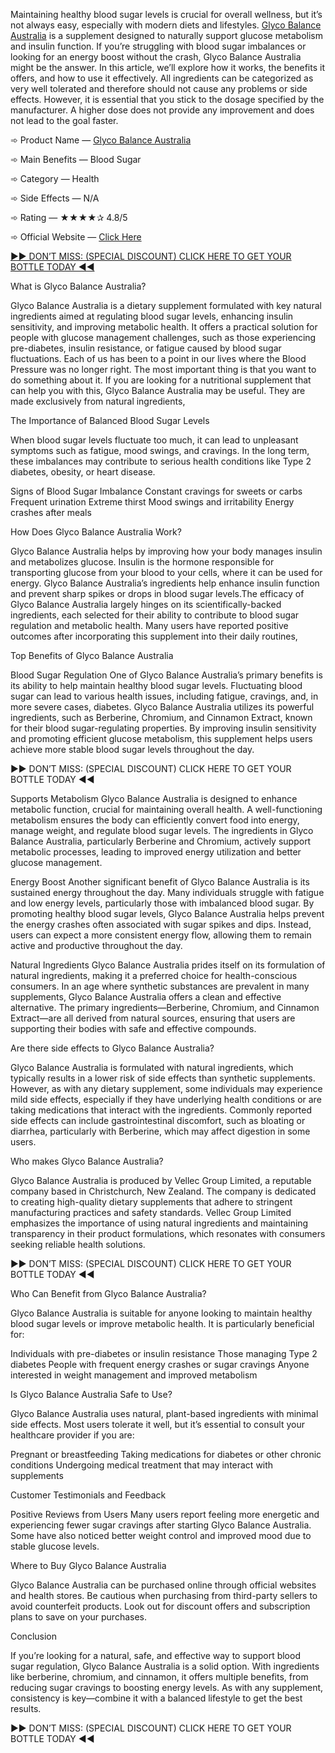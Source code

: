 Maintaining healthy blood sugar levels is crucial for overall wellness, but it’s not always easy, especially with modern diets and lifestyles. [Glyco Balance Australia](https://www.facebook.com/My.Glyco.Balance.Australia) is a supplement designed to naturally support glucose metabolism and insulin function. If you’re struggling with blood sugar imbalances or looking for an energy boost without the crash, Glyco Balance Australia might be the answer. In this article, we’ll explore how it works, the benefits it offers, and how to use it effectively. All ingredients can be categorized as very well tolerated and therefore should not cause any problems or side effects. However, it is essential that you stick to the dosage specified by the manufacturer. A higher dose does not provide any improvement and does not lead to the goal faster. 

➾ Product Name — [Glyco Balance Australia](https://supplementcarts.com/glyco-balance-australia-official/
) 

➾ Main Benefits — Blood Sugar 

➾ Category — Health 

➾ Side Effects — N/A

➾ Rating — ★★★★✰ 4.8/5

➾ Official Website — [Click Here](https://www.facebook.com/groups/475181755555888
)


[►► DON’T MISS: (SPECIAL DISCOUNT) CLICK HERE TO GET YOUR BOTTLE TODAY ◄◄](https://supplementcarts.com/glyco-balance-australia-official/
)


What is Glyco Balance Australia?

Glyco Balance Australia is a dietary supplement formulated with key natural ingredients aimed at regulating blood sugar levels, enhancing insulin sensitivity, and improving metabolic health. It offers a practical solution for people with glucose management challenges, such as those experiencing pre-diabetes, insulin resistance, or fatigue caused by blood sugar fluctuations. Each of us has been to a point in our lives where the Blood Pressure was no longer right. The most important thing is that you want to do something about it. If you are looking for a nutritional supplement that can help you with this, Glyco Balance Australia may be useful. They are made exclusively from natural ingredients,

The Importance of Balanced Blood Sugar Levels

When blood sugar levels fluctuate too much, it can lead to unpleasant symptoms such as fatigue, mood swings, and cravings. In the long term, these imbalances may contribute to serious health conditions like Type 2 diabetes, obesity, or heart disease.

Signs of Blood Sugar Imbalance
Constant cravings for sweets or carbs
Frequent urination
Extreme thirst
Mood swings and irritability
Energy crashes after meals

How Does Glyco Balance Australia Work?

Glyco Balance Australia helps by improving how your body manages insulin and metabolizes glucose. Insulin is the hormone responsible for transporting glucose from your blood to your cells, where it can be used for energy. Glyco Balance Australia’s ingredients help enhance insulin function and prevent sharp spikes or drops in blood sugar levels.The efficacy of Glyco Balance Australia largely hinges on its scientifically-backed ingredients, each selected for their ability to contribute to blood sugar regulation and metabolic health. Many users have reported positive outcomes after incorporating this supplement into their daily routines, 

Top Benefits of Glyco Balance Australia

Blood Sugar Regulation
One of Glyco Balance Australia’s primary benefits is its ability to help maintain healthy blood sugar levels. Fluctuating blood sugar can lead to various health issues, including fatigue, cravings, and, in more severe cases, diabetes. Glyco Balance Australia utilizes its powerful ingredients, such as Berberine, Chromium, and Cinnamon Extract, known for their blood sugar-regulating properties. By improving insulin sensitivity and promoting efficient glucose metabolism, this supplement helps users achieve more stable blood sugar levels throughout the day.

►► DON’T MISS: (SPECIAL DISCOUNT) CLICK HERE TO GET YOUR BOTTLE TODAY ◄◄

Supports Metabolism
Glyco Balance Australia is designed to enhance metabolic function, crucial for maintaining overall health. A well-functioning metabolism ensures the body can efficiently convert food into energy, manage weight, and regulate blood sugar levels. The ingredients in Glyco Balance Australia, particularly Berberine and Chromium, actively support metabolic processes, leading to improved energy utilization and better glucose management.

Energy Boost
Another significant benefit of Glyco Balance Australia is its sustained energy throughout the day. Many individuals struggle with fatigue and low energy levels, particularly those with imbalanced blood sugar. By promoting healthy blood sugar levels, Glyco Balance Australia helps prevent the energy crashes often associated with sugar spikes and dips. Instead, users can expect a more consistent energy flow, allowing them to remain active and productive throughout the day.

Natural Ingredients
Glyco Balance Australia prides itself on its formulation of natural ingredients, making it a preferred choice for health-conscious consumers. In an age where synthetic substances are prevalent in many supplements, Glyco Balance Australia offers a clean and effective alternative. The primary ingredients—Berberine, Chromium, and Cinnamon Extract—are all derived from natural sources, ensuring that users are supporting their bodies with safe and effective compounds.

Are there side effects to Glyco Balance Australia?

Glyco Balance Australia is formulated with natural ingredients, which typically results in a lower risk of side effects than synthetic supplements. However, as with any dietary supplement, some individuals may experience mild side effects, especially if they have underlying health conditions or are taking medications that interact with the ingredients. Commonly reported side effects can include gastrointestinal discomfort, such as bloating or diarrhea, particularly with Berberine, which may affect digestion in some users.

Who makes Glyco Balance Australia?

Glyco Balance Australia is produced by Vellec Group Limited, a reputable company based in Christchurch, New Zealand. The company is dedicated to creating high-quality dietary supplements that adhere to stringent manufacturing practices and safety standards. Vellec Group Limited emphasizes the importance of using natural ingredients and maintaining transparency in their product formulations, which resonates with consumers seeking reliable health solutions.

►► DON’T MISS: (SPECIAL DISCOUNT) CLICK HERE TO GET YOUR BOTTLE TODAY ◄◄

Who Can Benefit from Glyco Balance Australia?

Glyco Balance Australia is suitable for anyone looking to maintain healthy blood sugar levels or improve metabolic health. It is particularly beneficial for:

Individuals with pre-diabetes or insulin resistance
Those managing Type 2 diabetes
People with frequent energy crashes or sugar cravings
Anyone interested in weight management and improved metabolism

Is Glyco Balance Australia Safe to Use?

Glyco Balance Australia uses natural, plant-based ingredients with minimal side effects. Most users tolerate it well, but it’s essential to consult your healthcare provider if you are:

Pregnant or breastfeeding
Taking medications for diabetes or other chronic conditions
Undergoing medical treatment that may interact with supplements

Customer Testimonials and Feedback

Positive Reviews from Users
Many users report feeling more energetic and experiencing fewer sugar cravings after starting Glyco Balance Australia. Some have also noticed better weight control and improved mood due to stable glucose levels.

Where to Buy Glyco Balance Australia

Glyco Balance Australia can be purchased online through official websites and health stores. Be cautious when purchasing from third-party sellers to avoid counterfeit products. Look out for discount offers and subscription plans to save on your purchases.

Conclusion

If you’re looking for a natural, safe, and effective way to support blood sugar regulation, Glyco Balance Australia is a solid option. With ingredients like berberine, chromium, and cinnamon, it offers multiple benefits, from reducing sugar cravings to boosting energy levels. As with any supplement, consistency is key—combine it with a balanced lifestyle to get the best results.

►► DON’T MISS: (SPECIAL DISCOUNT) CLICK HERE TO GET YOUR BOTTLE TODAY ◄◄
